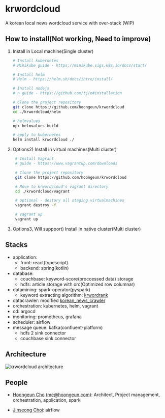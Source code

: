 # krwordcloud

A korean local news wordcloud service with over-stack
(WIP)

## How to install(Not working, Need to improve)

1. Install in Local machine(Single cluster)

    ```bash
    # Install kubernetes
    # Minikube guide - https://minikube.sigs.k8s.io/docs/start/

    # Install helm
    # Helm - https://helm.sh/docs/intro/install/

    # Install nodejs
    # n guide - https://github.com/tj/n#installation

    # Clone the project repository
    git clone https://github.com/hoongeun/krwordcloud
    cd ./krwordcloud/helm

    # helmvalues
    npx helmvalues build

    # apply to kubernetes
    helm install krwordcloud ./
    ```

2. Options2) Install in virtual machines(Multi cluster)

   ```bash
    # Install Vagrant
    # guide - https://www.vagrantup.com/downloads

    # Clone the project repository
    git clone https://github.com/hoongeun/krwordcloud

    # Move to krwordcloud's vagrant directory
    cd ./krwordcloud/vagrant

    # optional - destory all staging virtualmachines
    vagrant destroy -f

    # vagrant up
    vagrant up
    ```

3. Options3, Will suppport) Install in native cluster(Multi cluster)

## Stacks

* application:
  * front: react(typescript)
  * backend: spring(kotlin)
* database:
  * couchbase: keyword-score(proccessed data) storage
  * hdfs: article storage with orc(Optimized row columnar)
* datamining: spark-operator(pyspark)
  * keyword extracting algorithm: [krwordrank](https://github.com/lovit/KR-WordRank)
* datacrawler: modified [korean_news_crawler](https://github.com/lumyjuwon/KoreaNewsCrawler)
* orchestration: kubernetes, helm, vagrant
* cd: argocd
* monitoring: prometheus, grafana
* scheduler: airflow
* message queue: kafka(confluent-platform)
  * hdfs 2 sink connector
  * couchbase sink connector

## Architecture
![krwordcloud architecture](./docs/images/architecture.png)

## People
* [Hoongeun Cho](https://github.com/hoongeun) (me@hoongeun.com): Architect, Project management, orchestration, application, spark

* [Jinseong Choi](https://github.com/ysfactory): airflow
